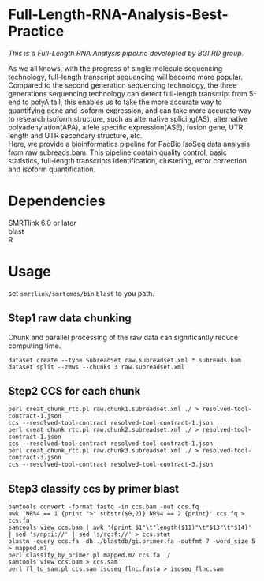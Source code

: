 # Full-Length-RNA-Analysis-Best-Practice
*This is a Full-Length RNA Analysis pipeline developted by BGI RD group.*

As we all knows, with the progress of single molecule sequencing technology, full-length transcript sequencing will become more popular. Compared to the second generation sequencing technology, the three generations sequencing technology can detect full-length transcript from 5-end to polyA tail, this enables us to take the more accurate way to quantifying gene and isoform expression, and can take more accurate way to research isoform structure, such as alternative splicing(AS), alternative polyadenylation(APA), allele specific expression(ASE), fusion gene, UTR length and UTR secondary structure, etc.   
Here, we provide a bioinformatics pipeline for PacBio IsoSeq data analysis from raw subreads.bam. This pipeline contain quality control, basic statistics, full-length transcripts identification, clustering, error correction and isoform quantification.   

# Dependencies   
SMRTlink 6.0 or later  
blast   
R

# Usage
set `smrtlink/smrtcmds/bin` `blast` to you path.

## Step1 raw data chunking
Chunk and parallel processing of the raw data can significantly reduce computing time.
```
dataset create --type SubreadSet raw.subreadset.xml *.subreads.bam
dataset split --zmws --chunks 3 raw.subreadset.xml
```
## Step2 CCS for each chunk
```
perl creat_chunk_rtc.pl raw.chunk1.subreadset.xml ./ > resolved-tool-contract-1.json   
ccs --resolved-tool-contract resolved-tool-contract-1.json   
perl creat_chunk_rtc.pl raw.chunk2.subreadset.xml ./ > resolved-tool-contract-1.json   
ccs --resolved-tool-contract resolved-tool-contract-1.json  
perl creat_chunk_rtc.pl raw.chunk3.subreadset.xml ./ > resolved-tool-contract-3.json   
ccs --resolved-tool-contract resolved-tool-contract-3.json  
```
## Step3 classify ccs by primer blast
```
bamtools convert -format fastq -in ccs.bam -out ccs.fq 
awk 'NR%4 == 1 {print ">" substr($0,2)} NR%4 == 2 {print}' ccs.fq > ccs.fa 
samtools view ccs.bam | awk '{print $1"\t"length($11)"\t"$13"\t"$14}' | sed 's/np:i://' | sed 's/rq:f://' > ccs.stat 
blastn -query ccs.fa -db ./blastdb/gi.primer.fa -outfmt 7 -word_size 5 > mapped.m7 
perl classify_by_primer.pl mapped.m7 ccs.fa ./ 
samtools view ccs.bam > ccs.sam 
perl fl_to_sam.pl ccs.sam isoseq_flnc.fasta > isoseq_flnc.sam 
```
